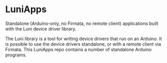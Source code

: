 # LuniApps
Standalone (Arduino-only, no Firmata, no remote client) applications built with the Luni device driver library.

The Luni library is a tool for writing device drivers that run on an Arduino.  It is possible to use the device drivers standalone,
or with a remote client via Firmata.  This LuniApps repo contains a number of standalone Arduino programs.
